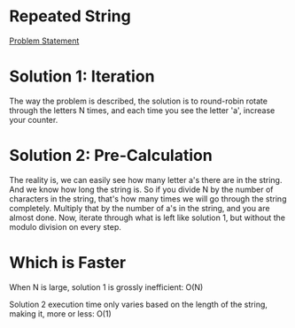 # Repeated String

[Problem Statement](https://www.hackerrank.com/challenges/repeated-string/problem)

# Solution 1: Iteration

The way the problem is described, the solution is to round-robin rotate
through the letters N times, and each time you see the letter 'a', increase
your counter.

# Solution 2: Pre-Calculation

The reality is, we can easily see how many letter a's there are in the
string.  And we know how long the string is.  So if you divide N by the
number of characters in the string, that's how many times we will go
through the string completely.  Multiply that by the number of a's in 
the string, and you are almost done.  Now, iterate through what is left
like solution 1, but without the modulo division on every step.

# Which is Faster

When N is large, solution 1 is grossly inefficient: O(N)

Solution 2 execution time only varies based on the length of the string,
making it, more or less: O(1)

